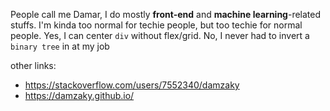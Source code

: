 People call me Damar, I do mostly **front-end** and **machine learning**-related stuffs. I'm kinda too normal for techie people, but too techie for normal people. Yes, I can center `div` without flex/grid. No, I never had to invert a `binary tree` in at my job

other links:
- https://stackoverflow.com/users/7552340/damzaky
- https://damzaky.github.io/
